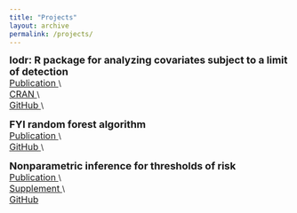 ```yaml
---
title: "Projects"
layout: archive
permalink: /projects/
---
```

<font size="4"> <b> lodr: R package for analyzing covariates subject to a limit of detection </b> </font>\
[<font size="3"> Publication </font>](...)\  
[<font size="3"> CRAN </font>](https://cran.r-project.org/web/packages/lodr/index.html)\  
[<font size="3"> GitHub </font>](https://github.com/mloop/lodr)\

<font size="4"> <b> FYI random forest algorithm </b> </font>\
[<font size="3"> Publication </font>](...)\    
[<font size="3"> GitHub </font>](https://github.com/kmdono02/FYI_Random_Forest)\

<font size="4"> <b> Nonparametric inference for thresholds of risk </b> </font>\
[<font size="3"> Publication </font>](https://www.ncbi.nlm.nih.gov/pubmed/31285781)\  
[<font size="3"> Supplement </font>](https://kmdono02.github.io/Risk_Threshold/)\  
[<font size="3"> GitHub </font>](https://github.com/kmdono02/Risk_Threshold)  
